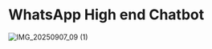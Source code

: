 # WhatsApp High end Chatbot

![IMG_20250907_09 (1)](https://github.com/user-attachments/assets/c20db2ec-2ed7-4aad-b2ab-5b5f525f99de)
